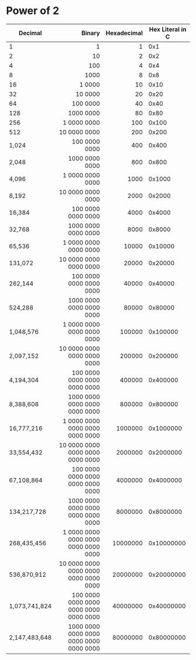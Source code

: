 # Power of 2

| Decimal       | Binary                                  | Hexadecimal  | Hex Literal in C |
| ------------- | --------------------------------------: | -----------: | ---------------- |
| 1             |                                       1 |            1 | 0x1              |
| 2             |                                      10 |            2 | 0x2              |
| 4             |                                     100 |            4 | 0x4              |
| 8             |                                    1000 |            8 | 0x8              |
| 16            |                                  1 0000 |           10 | 0x10             |
| 32            |                                 10 0000 |           20 | 0x20             |
| 64            |                                100 0000 |           40 | 0x40             |
| 128           |                               1000 0000 |           80 | 0x80             |
| 256           |                             1 0000 0000 |          100 | 0x100            |
| 512           |                            10 0000 0000 |          200 | 0x200            |
| 1,024         |                           100 0000 0000 |          400 | 0x400            |
| 2,048         |                          1000 0000 0000 |          800 | 0x800            |
| 4,096         |                        1 0000 0000 0000 |         1000 | 0x1000           |
| 8,192         |                       10 0000 0000 0000 |         2000 | 0x2000           |
| 16,384        |                      100 0000 0000 0000 |         4000 | 0x4000           |
| 32,768        |                     1000 0000 0000 0000 |         8000 | 0x8000           |
| 65,536        |                   1 0000 0000 0000 0000 |        10000 | 0x10000          |
| 131,072       |                  10 0000 0000 0000 0000 |        20000 | 0x20000          |
| 262,144       |                 100 0000 0000 0000 0000 |        40000 | 0x40000          |
| 524,288       |                1000 0000 0000 0000 0000 |        80000 | 0x80000          |
| 1,048,576     |              1 0000 0000 0000 0000 0000 |       100000 | 0x100000         |
| 2,097,152     |             10 0000 0000 0000 0000 0000 |       200000 | 0x200000         |
| 4,194,304     |            100 0000 0000 0000 0000 0000 |       400000 | 0x400000         |
| 8,388,608     |           1000 0000 0000 0000 0000 0000 |       800000 | 0x800000         |
| 16,777,216    |         1 0000 0000 0000 0000 0000 0000 |      1000000 | 0x1000000        |
| 33,554,432    |        10 0000 0000 0000 0000 0000 0000 |      2000000 | 0x2000000        |
| 67,108,864    |       100 0000 0000 0000 0000 0000 0000 |      4000000 | 0x4000000        |
| 134,217,728   |      1000 0000 0000 0000 0000 0000 0000 |      8000000 | 0x8000000        |
| 268,435,456   |    1 0000 0000 0000 0000 0000 0000 0000 |     10000000 | 0x10000000       |
| 536,870,912   |   10 0000 0000 0000 0000 0000 0000 0000 |     20000000 | 0x20000000       |
| 1,073,741,824 |  100 0000 0000 0000 0000 0000 0000 0000 |     40000000 | 0x40000000       |
| 2,147,483,648 | 1000 0000 0000 0000 0000 0000 0000 0000 |     80000000 | 0x80000000       |
